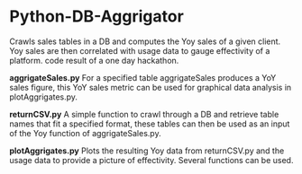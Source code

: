 # Python-DB-Aggrigator
Crawls sales tables in a DB and computes the Yoy sales of a given client. Yoy sales are then correlated with usage data to gauge effectivity of a platform. code result of a one day hackathon.

**aggrigateSales.py**
For a specified table aggrigateSales produces a YoY sales figure, this YoY sales metric can be used for graphical data analysis in plotAggrigates.py.

**returnCSV.py**
A simple function to crawl through a DB and retrieve table names that fit a specified format, these tables can then be used as an input of the Yoy function of aggrigateSales.py.

**plotAggrigates.py**
Plots the resulting Yoy data from returnCSV.py and the usage data to provide a picture of effectivity. Several functions can be used. 
